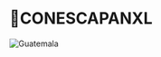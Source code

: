 # 📄CONESCAPANXL

![Guatemala](https://github.com/AJ23A/CONESCAPANXL/assets/108604372/28656c52-8161-439e-af46-2e6ba81dc9ae)

